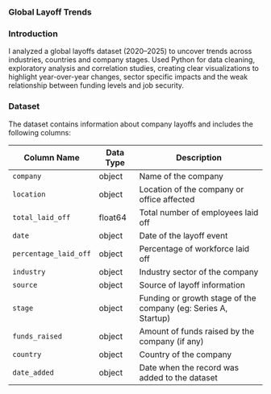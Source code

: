 ### Global Layoff Trends

### Introduction
I analyzed a global layoffs dataset (2020–2025) to uncover trends across industries, countries and company stages. Used Python for data cleaning, exploratory analysis and correlation studies, creating clear visualizations to highlight year-over-year changes, sector specific impacts and the weak relationship between funding levels and job security.


### Dataset

The dataset contains information about company layoffs and includes the following columns:

| Column Name         | Data Type   | Description |
|--------------------|------------|------------|
| `company`           | object     | Name of the company |
| `location`          | object     | Location of the company or office affected |
| `total_laid_off`    | float64    | Total number of employees laid off |
| `date`              | object     | Date of the layoff event |
| `percentage_laid_off` | object   | Percentage of workforce laid off |
| `industry`          | object     | Industry sector of the company |
| `source`            | object     | Source of layoff information |
| `stage`             | object     | Funding or growth stage of the company (eg: Series A, Startup) |
| `funds_raised`      | object     | Amount of funds raised by the company (if any) |
| `country`           | object     | Country of the company |
| `date_added`        | object     | Date when the record was added to the dataset |

